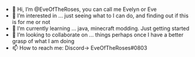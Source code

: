- 👋 Hi, I’m @EveOfTheRoses, you can call me Evelyn or Eve
- 👀 I’m interested in ... just seeing what to I can do, and finding out if this is for me or not
- 🌱 I’m currently learning ... java, minecraft modding. Just getting started
- 💞️ I’m looking to collaborate on ... things perhaps once I have a better grasp of what I am doing
- 📫 How to reach me: Discord-> EveOfTheRoses#0803

<!---
EveOfTheRoses/EveOfTheRoses is a ✨ special ✨ repository because its `README.md` (this file) appears on your GitHub profile.
You can click the Preview link to take a look at your changes.
--->
